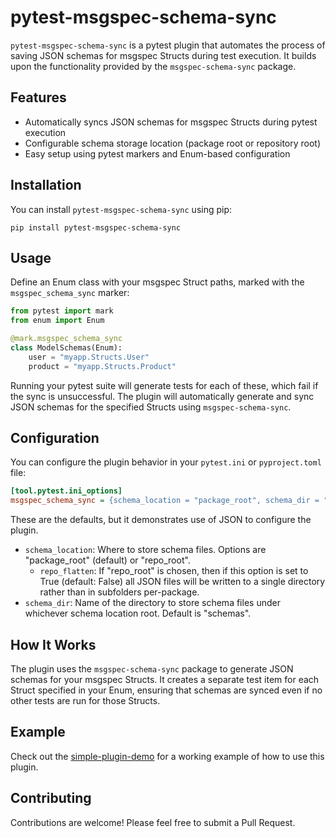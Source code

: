 # pytest-msgspec-schema-sync

`pytest-msgspec-schema-sync` is a pytest plugin that automates the process of saving JSON schemas for msgspec
Structs during test execution. It builds upon the functionality provided by the `msgspec-schema-sync` package.

## Features

- Automatically syncs JSON schemas for msgspec Structs during pytest execution
- Configurable schema storage location (package root or repository root)
- Easy setup using pytest markers and Enum-based configuration

## Installation

You can install `pytest-msgspec-schema-sync` using pip:

```
pip install pytest-msgspec-schema-sync
```

## Usage

Define an Enum class with your msgspec Struct paths, marked with the `msgspec_schema_sync` marker:

```python
from pytest import mark
from enum import Enum

@mark.msgspec_schema_sync
class ModelSchemas(Enum):
    user = "myapp.Structs.User"
    product = "myapp.Structs.Product"
```

Running your pytest suite will generate tests for each of these, which fail if the sync is unsuccessful.
The plugin will automatically generate and sync JSON schemas for the specified Structs using `msgspec-schema-sync`.

## Configuration

You can configure the plugin behavior in your `pytest.ini` or `pyproject.toml` file:

```ini
[tool.pytest.ini_options]
msgspec_schema_sync = {schema_location = "package_root", schema_dir = "schemas", repo_flatten = false, mjs_kwargs = {}}
```

These are the defaults, but it demonstrates use of JSON to configure the plugin.

- `schema_location`: Where to store schema files. Options are "package_root" (default) or "repo_root".
  - `repo_flatten`: If "repo_root" is chosen, then if this option is set to True (default: False)
    all JSON files will be written to a single directory rather than in subfolders per-package.
- `schema_dir`: Name of the directory to store schema files under whichever schema location root. Default is "schemas".

## How It Works

The plugin uses the `msgspec-schema-sync` package to generate JSON schemas for your msgspec Structs.
It creates a separate test item for each Struct specified in your Enum, ensuring that schemas are synced
even if no other tests are run for those Structs.

## Example

Check out the [simple-plugin-demo](https://github.com/lmmx/msgspec-schema-sync/tree/master/packages/simple-plugin-demo)
for a working example of how to use this plugin.

## Contributing

Contributions are welcome! Please feel free to submit a Pull Request.
